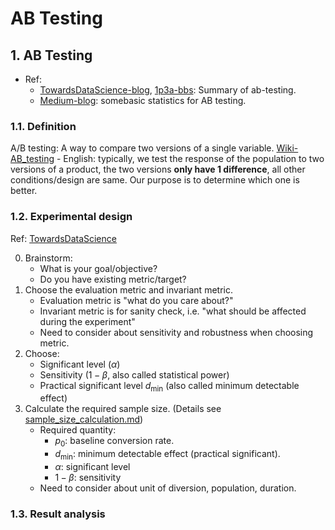 # AB Testing

## 1. AB Testing

- Ref: 
  - [TowardsDataScience-blog](https://towardsdatascience.com/a-summary-of-udacity-a-b-testing-course-9ecc32dedbb1), [1p3a-bbs](https://www.1point3acres.com/bbs/thread-470867-1-1.html): Summary of ab-testing.
  - [Medium-blog](https://productcoalition.com/start-here-statistics-for-a-b-testing-5f5c7e02ce1e): somebasic statistics for AB testing.

### 1.1. Definition
A/B testing: A way to compare two versions of a single variable. [Wiki-AB_testing](https://en.wikipedia.org/wiki/A/B_testing)
    - English: typically, we test the response of the population to two versions of a product, the two versions **only have 1 difference**, all other conditions/design are same. Our purpose is to determine which one is better.

### 1.2. Experimental design

Ref: [TowardsDataScience](https://towardsdatascience.com/a-summary-of-udacity-a-b-testing-course-9ecc32dedbb1)

0. Brainstorm:
   - What is your goal/objective?
   - Do you have existing metric/target?
1. Choose the evaluation metric and invariant metric.
   - Evaluation metric is "what do you care about?"
   - Invariant metric is for sanity check, i.e. "what should be affected during the experiment"
   - Need to consider about sensitivity and robustness when choosing metric.
2. Choose: 
   - Significant level ($\alpha$)
   - Sensitivity ($1-\beta$, also called statistical power)
   - Practical significant level $d_{\min}$ (also called minimum detectable effect)
3. Calculate the required sample size. (Details see [sample_size_calculation.md](./sample_size_calculation.md))
   - Required quantity: 
     - $p_0$: baseline conversion rate.
     - $d_{\min}$: minimum detectable effect (practical significant).
     - $\alpha$: significant level
     - $1-\beta$: sensitivity
   - Need to consider about unit of diversion, population, duration.



### 1.3. Result analysis



<!-- 
## Background Knowledges
 -->
